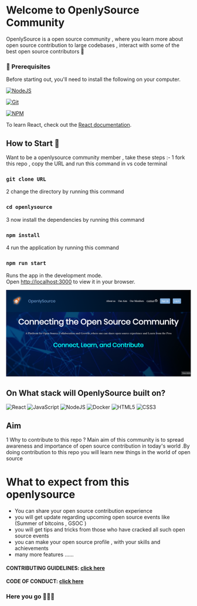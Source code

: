 # Welcome to OpenlySource Community

OpenlySource is a open source community , where you learn more about open source contribution to large codebases , interact with some of the best open source contributors 🚀

### 🧾 Prerequisites

Before starting out, you'll need to install the following on your computer.

[![NodeJS](https://img.shields.io/badge/node.js-6DA55F?style=for-the-badge&logo=node.js&logoColor=white)](https://nodejs.org/en/download/)

[![Git](https://img.shields.io/badge/git-%23F05033.svg?style=for-the-badge&logo=git&logoColor=white)](https://git-scm.com/downloads)

[![NPM](https://img.shields.io/badge/NPM-%23000000.svg?style=for-the-badge&logo=npm&logoColor=white)](https://www.npmjs.com/)

To learn React, check out the [React documentation](https://reactjs.org/).

## How to Start 🚀

Want to be a openlysource community member , take these steps :-
1 fork this repo , copy the URL and run this command in vs code terminal

### `git clone URL `

2 change the directory by running this command

### `cd openlysource`

3 now install the dependencies by running this command

### `npm install`

4 run the application by running this command

### `npm run start`

Runs the app in the development mode.\
Open [http://localhost:3000](http://localhost:3000) to view it in your browser.

[![image](src/assets/openlysource_desktop.png)]()

## On What stack will OpenlySource built on?

![React](https://img.shields.io/badge/react-%2320232a.svg?style=for-the-badge&logo=react&logoColor=%2361DAFB)
![JavaScript](https://img.shields.io/badge/javascript-%23323330.svg?style=for-the-badge&logo=javascript&logoColor=%23F7DF1E)
![NodeJS](https://img.shields.io/badge/node.js-6DA55F?style=for-the-badge&logo=node.js&logoColor=white)
![Docker](https://img.shields.io/badge/docker-%230db7ed.svg?style=for-the-badge&logo=docker&logoColor=white)
![HTML5](https://img.shields.io/badge/html5-%23E34F26.svg?style=for-the-badge&logo=html5&logoColor=white)
![CSS3](https://img.shields.io/badge/css3-%231572B6.svg?style=for-the-badge&logo=css3&logoColor=white)

## Aim

1 Why to contribute to this repo ?
Main aim of this community is to spread awareness and importance of open source contribution in today's world .By doing contribution to this repo you will learn new things in the world of open source

# What to expect from this openlysource

- You can share your open source contribution experience
- you will get update regarding upcoming open source events like (Summer of bitcoins , GSOC )
- you will get tips and tricks from those who have cracked all such open source events
- you can make your open source profile , with your skills and achievements
- many more features ......

#### CONTRIBUTING GUIDELINES: [click here](./CONTRIBUTING.md)

#### CODE OF CONDUCT: [click here](./CODE_OF_CONDUCT.md)

### Here you go 🚀🚀🚀
